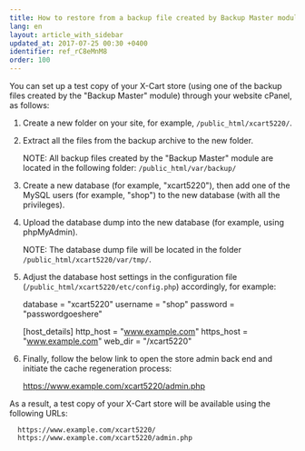 ```yaml
---
title: How to restore from a backup file created by Backup Master module
lang: en
layout: article_with_sidebar
updated_at: 2017-07-25 00:30 +0400
identifier: ref_rC8eMnM8
order: 100
---
```


You can set up a test copy of your X-Cart store (using one of the backup files created by the "Backup Master" module) through your website cPanel, as follows:

   1. Create a new folder on your site, for example, `/public_html/xcart5220/`.

   2. Extract all the files from the backup archive to the new folder.

      NOTE: All backup files created by the "Backup Master" module are located in the following folder: 
      `/public_html/var/backup/`

   3. Create a new database (for example, "xcart5220"), then add one of the MySQL users (for example, "shop") to the new database (with all the privileges).

   4. Upload the database dump into the new database (for example, using phpMyAdmin).

      NOTE: The database dump file will be located in the folder `/public_html/xcart5220/var/tmp/`.

   5. Adjust the database host settings in the configuration file (`/public_html/xcart5220/etc/config.php`) accordingly, for example:

      database = "xcart5220"
      username = "shop"
      password = "passwordgoeshere"

      [host_details]
      http_host = "www.example.com"
      https_host = "www.example.com"
      web_dir = "/xcart5220"

   6. Finally, follow the below link to open the store admin back end and initiate the cache regeneration process:

      https://www.example.com/xcart5220/admin.php

As a result, a test copy of your X-Cart store will be available using the following URLs:

      https://www.example.com/xcart5220/
      https://www.example.com/xcart5220/admin.php
